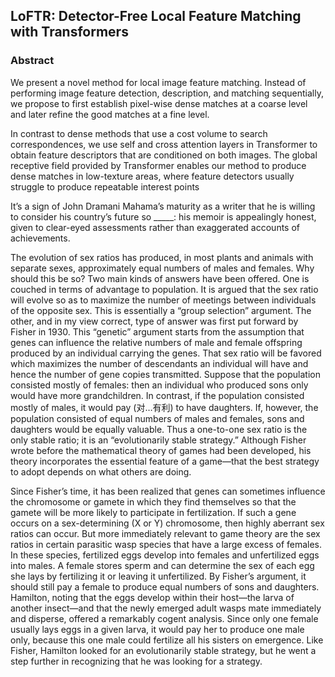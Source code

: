 ## LoFTR: Detector-Free Local Feature Matching with Transformers

### Abstract
We present a novel method for local image feature matching. Instead of performing image feature detection, description, and matching sequentially, we propose to first establish pixel-wise dense matches at a coarse level and later refine the good matches at a fine level. 

In contrast to dense methods that use a cost volume to search correspondences, we use self and cross attention layers in Transformer to obtain feature descriptors that are conditioned on both images. The global receptive field provided by Transformer enables our method to produce dense matches in low-texture areas, where feature detectors usually struggle to produce repeatable interest points

It’s a sign of John Dramani Mahama’s maturity as a writer that he is willing to consider his country’s future so _____: his memoir is appealingly honest, given to clear-eyed assessments rather than exaggerated accounts of achievements.

The evolution of sex ratios has produced, in most plants and animals with separate sexes, approximately equal numbers of males and females. Why should this be so? Two main kinds of answers have been offered. One is couched in terms of advantage to population. It is argued that the sex ratio will evolve so as to maximize the number of meetings between individuals of the opposite sex. This is essentially a “group selection” argument. The other, and in my view correct, type of answer was first put forward by Fisher in 1930. This “genetic” argument starts from the assumption that genes can influence the relative numbers of male and female offspring produced by an individual carrying the genes. That sex ratio will be favored which maximizes the number of descendants an individual will have and hence the number of gene copies transmitted. Suppose that the population consisted mostly of females: then an individual who produced sons only would have more grandchildren. In contrast, if the population consisted mostly of males, it would pay (对…有利) to have daughters. If, however, the population consisted of equal numbers of males and females, sons and daughters would be equally valuable. Thus a one-to-one sex ratio is the only stable ratio; it is an “evolutionarily stable strategy.” Although Fisher wrote before the mathematical theory of games had been developed, his theory incorporates the essential feature of a game—that the best strategy to adopt depends on what others are doing.

Since Fisher’s time, it has been realized that genes can sometimes influence the chromosome or gamete in which they find themselves so that the gamete will be more likely to participate in fertilization. If such a gene occurs on a sex-determining (X or Y) chromosome, then highly aberrant sex ratios can occur. But more immediately relevant to game theory are the sex ratios in certain parasitic wasp species that have a large excess of females. In these species, fertilized eggs develop into females and unfertilized eggs into males. A female stores sperm and can determine the sex of each egg she lays by fertilizing it or leaving it unfertilized. By Fisher’s argument, it should still pay a female to produce equal numbers of sons and daughters. Hamilton, noting that the eggs develop within their host—the larva of another insect—and that the newly emerged adult wasps mate immediately and disperse, offered a remarkably cogent analysis. Since only one female usually lays eggs in a given larva, it would pay her to produce one male only, because this one male could fertilize all his sisters on emergence. Like Fisher, Hamilton looked for an evolutionarily stable strategy, but he went a step further in recognizing that he was looking for a strategy.